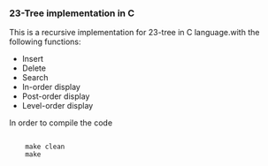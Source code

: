 ### 23-Tree implementation in C

This is a recursive implementation for 23-tree in C language.with the following
functions:
* Insert
* Delete
* Search
* In-order display
* Post-order display
* Level-order display

In order to compile the code

```
    
    make clean
    make
```

